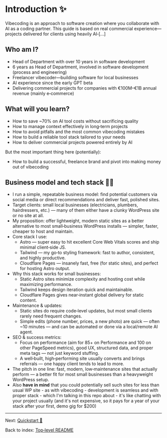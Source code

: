 # Introduction ✨

Vibecoding is an approach to software creation where you collaborate with AI as a coding partner. This guide is based on real commercial experience—projects delivered for clients using heavily AI‑[...]

## Who am I?

- Head of Department with over 10 years in software development
- 6 years as Head of Department, involved in software development (process and engineering)
- Freelancer vibecoder—building software for local businesses
- AI experience since the early GPT beta
- Delivering commercial projects for companies with €100M–€1B annual revenue (mainly e‑commerce)

## What will you learn?

- How to save ~70% on AI tool costs without sacrificing quality
- How to manage context effectively in long‑term projects
- How to avoid pitfalls and the most common vibecoding mistakes
- How to build a reliable tool stack tailored to your needs
- How to deliver commercial projects powered entirely by AI

But the most important thing here (potentially):
- How to build a successful, freelance brand and pivot into making money out of vibecoding

## Business model and tech stack 💼🧰

- I run a simple, repeatable business model: find potential customers via social media or direct recommendations and deliver fast, polished sites.
- Target clients: small local businesses (electricians, plumbers, hairdressers, etc.) — many of them either have a clunky WordPress site or no site at all.
- My proposition: offer lightweight, modern static sites as a better alternative to most small‑business WordPress installs — simpler, faster, cheaper to host and maintain.
- Core stack I use:
  - Astro — super easy to hit excellent Core Web Vitals scores and ship minimal client‑side JS.
  - Tailwind — my go‑to styling framework: fast to author, consistent, and highly productive.
  - Cloudflare Pages — insanely fast, free (for static sites), and perfect for hosting Astro output.
- Why this stack works for small businesses:
  - Static Astro sites minimize complexity and hosting cost while maximizing performance.
  - Tailwind keeps design iteration quick and maintainable.
  - Cloudflare Pages gives near‑instant global delivery for static content.
- Maintenance & updates:
  - Static sites do require code‑level updates, but most small clients rarely need frequent changes.
  - Simple edits (phone number, prices, a new photo) are quick — often ~10 minutes — and can be automated or done via a local/remote AI agent.
- SEO & success metrics:
  - Focus on performance (aim for 85+ on Performance and 100 on other PageSpeed metrics), good UX, structured data, and proper meta tags — not just keyword stuffing.
  - A well‑built, high‑performing site usually converts and brings referrals — one happy client tends to lead to more.
- The pitch in one line: fast, modern, low‑maintenance sites that actually perform — a better fit for most small businesses than a heavyweight WordPress setup.
- Also **have in mind** that you could potentially sell such sites for less than usual WP site - as with vibecoding - development is seamless and with proper stack - which I'm talking in this repo about - it's like chatting with your project usually (and it's not expensive, so it pays for a year of your stack after your first, demo gig for $200)

---

Next: [Quickstart 🚀](../quickstart/README.md)

Back to index: [Top‑level README](../../README.md)
